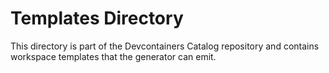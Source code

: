 # Templates Directory

This directory is part of the Devcontainers Catalog repository and contains workspace templates that the generator can emit.

